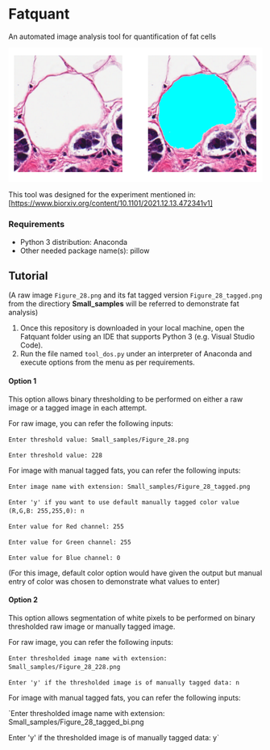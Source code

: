 # Fatquant
 An automated image analysis tool for quantification of fat cells

![alt text](Fatquant_readme_display.png)

This tool was designed for the experiment mentioned in:
[https://www.biorxiv.org/content/10.1101/2021.12.13.472341v1]

### Requirements
* Python 3 distribution: Anaconda
* Other needed package name(s): pillow 

## Tutorial
(A raw image `Figure_28.png` and its fat tagged version `Figure_28_tagged.png` from the directiory **Small_samples** will be referred to demonstrate fat analysis)

1) Once this repository is downloaded in your local machine, open the Fatquant folder using an IDE that supports Python 3 (e.g. Visual Studio Code).
2) Run the file named `tool_dos.py` under an interpreter of Anaconda and execute options from the menu as per requirements.

#### Option 1
This option allows binary thresholding to be performed on either a raw image or a tagged image in each attempt.

For raw image, you can refer the following inputs:

`Enter threshold value: Small_samples/Figure_28.png`

`Enter threshold value: 228`

For image with manual tagged fats, you can refer the following inputs:

`Enter image name with extension: Small_samples/Figure_28_tagged.png`

`Enter 'y' if you want to use default manually tagged color value (R,G,B: 255,255,0): n`

`Enter value for Red channel: 255`

`Enter value for Green channel: 255`

`Enter value for Blue channel: 0`

(For this image, default color option would have given the output but manual entry of color was chosen to demonstrate what values to enter)

#### Option 2
This option allows segmentation of white pixels to be performed on binary thresholded raw image or manually tagged image.

For raw image, you can refer the following inputs:

`Enter thresholded image name with extension: Small_samples/Figure_28_228.png`

`Enter 'y' if the thresholded image is of manually tagged data: n`

For image with manual tagged fats, you can refer the following inputs:

`Enter thresholded image name with extension: Small_samples/Figure_28_tagged_bi.png

Enter 'y' if the thresholded image is of manually tagged data: y`
